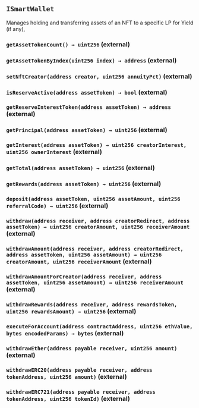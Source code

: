 ## `ISmartWallet`



Manages holding and transferring assets of an NFT to a specific LP for Yield (if any),


### `getAssetTokenCount() → uint256` (external)





### `getAssetTokenByIndex(uint256 index) → address` (external)





### `setNftCreator(address creator, uint256 annuityPct)` (external)





### `isReserveActive(address assetToken) → bool` (external)





### `getReserveInterestToken(address assetToken) → address` (external)





### `getPrincipal(address assetToken) → uint256` (external)





### `getInterest(address assetToken) → uint256 creatorInterest, uint256 ownerInterest` (external)





### `getTotal(address assetToken) → uint256` (external)





### `getRewards(address assetToken) → uint256` (external)





### `deposit(address assetToken, uint256 assetAmount, uint256 referralCode) → uint256` (external)





### `withdraw(address receiver, address creatorRedirect, address assetToken) → uint256 creatorAmount, uint256 receiverAmount` (external)





### `withdrawAmount(address receiver, address creatorRedirect, address assetToken, uint256 assetAmount) → uint256 creatorAmount, uint256 receiverAmount` (external)





### `withdrawAmountForCreator(address receiver, address assetToken, uint256 assetAmount) → uint256 receiverAmount` (external)





### `withdrawRewards(address receiver, address rewardsToken, uint256 rewardsAmount) → uint256` (external)





### `executeForAccount(address contractAddress, uint256 ethValue, bytes encodedParams) → bytes` (external)





### `withdrawEther(address payable receiver, uint256 amount)` (external)





### `withdrawERC20(address payable receiver, address tokenAddress, uint256 amount)` (external)





### `withdrawERC721(address payable receiver, address tokenAddress, uint256 tokenId)` (external)






